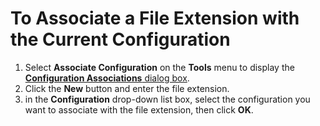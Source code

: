 # To Associate a File Extension with the Current Configuration

1. Select **Associate Configuration** on the **Tools** menu to display the [**Configuration Associations** dialog box](../../dlg/configuration_associations/index).
2. Click the **New** button and enter the file extension.
3. in the **Configuration** drop-down list box, select the configuration you want to associate with the file extension, then click **OK**.
